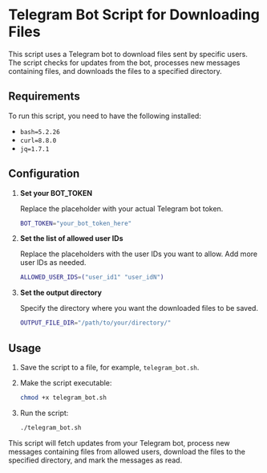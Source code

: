 # Telegram Bot Script for Downloading Files

This script uses a Telegram bot to download files sent by specific users. The script checks for updates from the bot, processes new messages containing files, and downloads the files to a specified directory.

## Requirements

To run this script, you need to have the following installed:

- `bash=5.2.26`
- `curl=8.8.0`
- `jq=1.7.1` 

## Configuration

1. **Set your BOT_TOKEN**

   Replace the placeholder with your actual Telegram bot token.

   ```bash
   BOT_TOKEN="your_bot_token_here"
   ```

2. **Set the list of allowed user IDs**

   Replace the placeholders with the user IDs you want to allow. Add more user IDs as needed.

   ```bash
   ALLOWED_USER_IDS=("user_id1" "user_idN")  
   ```

3. **Set the output directory**

   Specify the directory where you want the downloaded files to be saved.

   ```bash
   OUTPUT_FILE_DIR="/path/to/your/directory/"
   ```

## Usage

1. Save the script to a file, for example, `telegram_bot.sh`.
2. Make the script executable:

   ```bash
   chmod +x telegram_bot.sh
   ```

3. Run the script:

   ```bash
   ./telegram_bot.sh
   ```

This script will fetch updates from your Telegram bot, process new messages containing files from allowed users, download the files to the specified directory, and mark the messages as read.
